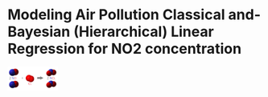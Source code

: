 # Modeling Air Pollution Classical and-Bayesian (Hierarchical) Linear Regression for NO2 concentration

<img src="reaction2.png" width="100">
